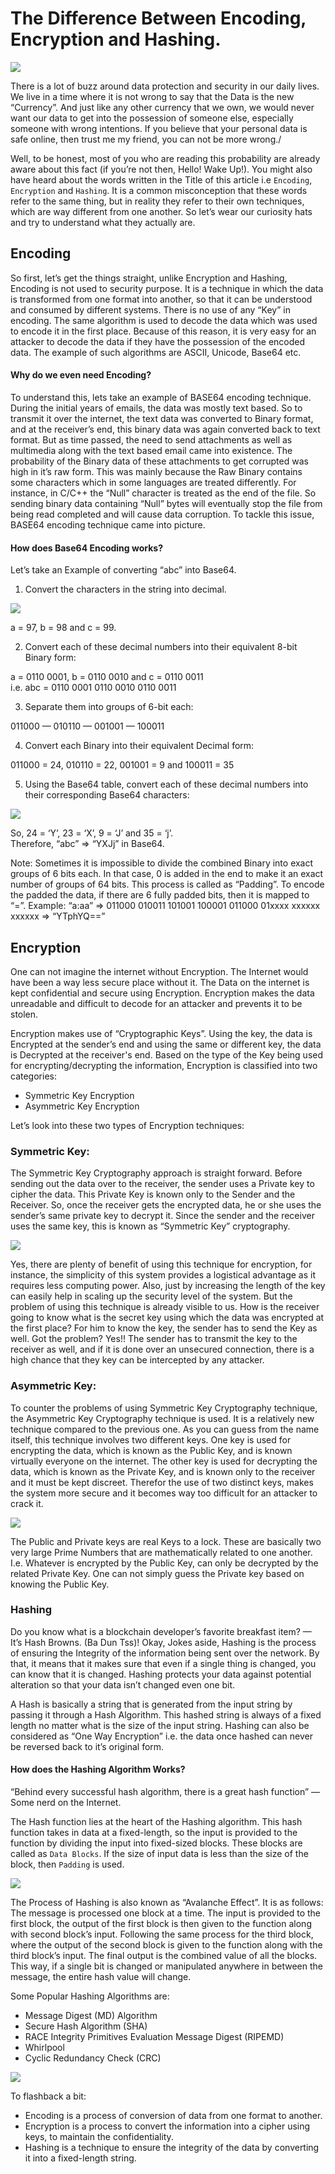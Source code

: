 # The Difference Between Encoding, Encryption and Hashing.

![](https://miro.medium.com/v2/resize:fit:640/format:webp/1*6560dhphPktqoj03iF68PQ.jpeg)

There is a lot of buzz around data protection and security in our daily lives. We live in a time where it is not wrong to say that the Data is the new “Currency”. And just like any other currency that we own, we would never want our data to get into the possession of someone else, especially someone with wrong intentions. If you believe that your personal data is safe online, then trust me my friend, you can not be more wrong./<br>

Well, to be honest, most of you who are reading this probability are already aware about this fact (if you’re not then, Hello! Wake Up!). You might also have heard about the words written in the Title of this article i.e ```Encoding```, ```Encryption``` and ```Hashing```. It is a common misconception that these words refer to the same thing, but in reality they refer to their own techniques, which are way different from one another. So let’s wear our curiosity hats and try to understand what they actually are.

## Encoding

So first, let’s get the things straight, unlike Encryption and Hashing, Encoding is not used to security purpose. It is a technique in which the data is transformed from one format into another, so that it can be understood and consumed by different systems. There is no use of any “Key” in encoding. The same algorithm is used to decode the data which was used to encode it in the first place. Because of this reason, it is very easy for an attacker to decode the data if they have the possession of the encoded data. The example of such algorithms are ASCII, Unicode, Base64 etc.

#### Why do we even need Encoding?

To understand this, lets take an example of BASE64 encoding technique. During the initial years of emails, the data was mostly text based. So to transmit it over the internet, the text data was converted to Binary format, and at the receiver’s end, this binary data was again converted back to text format. But as time passed, the need to send attachments as well as multimedia along with the text based email came into existence. The probability of the Binary data of these attachments to get corrupted was high in it’s raw form. This was mainly because the Raw Binary contains some characters which in some languages are treated differently. For instance, in C/C++ the “Null” character is treated as the end of the file. So sending binary data containing “Null” bytes will eventually stop the file from being read completed and will cause data corruption. To tackle this issue, BASE64 encoding technique came into picture.

#### How does Base64 Encoding works?

Let’s take an Example of converting “abc” into Base64.</br>

1. Convert the characters in the string into decimal.

![](https://miro.medium.com/v2/resize:fit:640/format:webp/1*ICEVkBOmlun48DShKrmMvA.png)

a = 97, b = 98 and c = 99.

2. Convert each of these decimal numbers into their equivalent 8-bit Binary form:</br>

a = 0110 0001, b = 0110 0010 and c = 0110 0011</br>
i.e. abc = 0110 0001 0110 0010 0110 0011

3. Separate them into groups of 6-bit each:</br>

011000 — 010110 — 001001 — 100011</br>

4. Convert each Binary into their equivalent Decimal form:</br>

011000 = 24, 010110 = 22, 001001 = 9 and 100011 = 35</br>

5. Using the Base64 table, convert each of these decimal numbers into their corresponding Base64 characters:</br>

![](https://miro.medium.com/v2/resize:fit:640/format:webp/1*mFChZhmG3xTibRyiw9Qv7Q.png)

So, 24 = ‘Y’, 23 = ‘X’, 9 = ‘J’ and 35 = ‘j’. </br>
Therefore, “abc” => “YXJj” in Base64. </br>

Note: Sometimes it is impossible to divide the combined Binary into exact groups of 6 bits each. In that case, 0 is added in the end to make it an exact number of groups of 64 bits. This process is called as “Padding”. To encode the padded the data, if there are 6 fully padded bits, then it is mapped to “=”.
Example: “a:aa” => 011000 010011 101001 100001 011000 01xxxx xxxxxx xxxxxx => “YTphYQ==”

## Encryption

One can not imagine the internet without Encryption. The Internet would have been a way less secure place without it. The Data on the internet is kept confidential and secure using Encryption. Encryption makes the data unreadable and difficult to decode for an attacker and prevents it to be stolen.</br>

Encryption makes use of “Cryptographic Keys”. Using the key, the data is Encrypted at the sender’s end and using the same or different key, the data is Decrypted at the receiver's end. Based on the type of the Key being used for encrypting/decrypting the information, Encryption is classified into two categories:

- Symmetric Key Encryption
- Asymmetric Key Encryption

Let’s look into these two types of Encryption techniques:

### Symmetric Key:

The Symmetric Key Cryptography approach is straight forward. Before sending out the data over to the receiver, the sender uses a Private key to cipher the data. This Private Key is known only to the Sender and the Receiver. So, once the receiver gets the encrypted data, he or she uses the sender’s same private key to decrypt it. Since the sender and the receiver uses the same key, this is known as “Symmetric Key” cryptography.

![](https://miro.medium.com/v2/resize:fit:1100/1*SunS90u-6kikCjpPHy-jnA.gif)


Yes, there are plenty of benefit of using this technique for encryption, for instance, the simplicity of this system provides a logistical advantage as it requires less computing power. Also, just by increasing the length of the key can easily help in scaling up the security level of the system. But the problem of using this technique is already visible to us. How is the receiver going to know what is the secret key using which the data was encrypted at the first place? For him to know the key, the sender has to send the Key as well. Got the problem? Yes!! The sender has to transmit the key to the receiver as well, and if it is done over an unsecured connection, there is a high chance that they key can be intercepted by any attacker.</br>

### Asymmetric Key:

To counter the problems of using Symmetric Key Cryptography technique, the Asymmetric Key Cryptography technique is used. It is a relatively new technique compared to the previous one. As you can guess from the name itself, this technique involves two different keys. One key is used for encrypting the data, which is known as the Public Key, and is known virtually everyone on the internet. The other key is used for decrypting the data, which is known as the Private Key, and is known only to the receiver and it must be kept discreet. Therefor the use of two distinct keys, makes the system more secure and it becomes way too difficult for an attacker to crack it.

![](https://miro.medium.com/v2/resize:fit:640/format:webp/1*9xNAhOXjJV34Os2mis-ZWQ.jpeg)

The Public and Private keys are real Keys to a lock. These are basically two very large Prime Numbers that are mathematically related to one another. I.e. Whatever is encrypted by the Public Key, can only be decrypted by the related Private Key.
One can not simply guess the Private key based on knowing the Public Key.</br>

### Hashing
Do you know what is a blockchain developer’s favorite breakfast item? — It’s Hash Browns. (Ba Dun Tss)!
Okay, Jokes aside, Hashing is the process of ensuring the Integrity of the information being sent over the network. By that, it means that it makes sure that even if a single thing is changed, you can know that it is changed. Hashing protects your data against potential alteration so that your data isn’t changed even one bit.</br>

A Hash is basically a string that is generated from the input string by passing it through a Hash Algorithm. This hashed string is always of a fixed length no matter what is the size of the input string. Hashing can also be considered as “One Way Encryption” i.e. the data once hashed can never be reversed back to it’s original form.

#### How does the Hashing Algorithm Works?

“Behind every successful hash algorithm, there is a great hash function” — Some nerd on the Internet.
</br>

The Hash function lies at the heart of the Hashing algorithm. This hash function takes in data at a fixed-length, so the input is provided to the function by dividing the input into fixed-sized blocks. These blocks are called as ```Data Blocks```. If the size of input data is less than the size of the block, then ```Padding``` is used.

![](https://miro.medium.com/v2/resize:fit:720/format:webp/1*EDVapUv_XZcaa6g2-cn5Bw.png)

The Process of Hashing is also known as “Avalanche Effect”. It is as follows:
The message is processed one block at a time. The input is provided to the first block, the output of the first block is then given to the function along with second block’s input. Following the same process for the third block, where the output of the second block is given to the function along with the third block’s input. The final output is the combined value of all the blocks.
This way, if a single bit is changed or manipulated anywhere in between the message, the entire hash value will change.</br>

Some Popular Hashing Algorithms are:
- Message Digest (MD) Algorithm
- Secure Hash Algorithm (SHA)
- RACE Integrity Primitives Evaluation Message Digest (RIPEMD)
- Whirlpool
- Cyclic Redundancy Check (CRC)

![](https://miro.medium.com/v2/resize:fit:640/format:webp/1*MnVwldLagNoecLf4oYc7LA.png)

To flashback a bit:
- Encoding is a process of conversion of data from one format to another.
- Encryption is a process to convert the information into a cipher using keys, to maintain the confidentiality.
- Hashing is a technique to ensure the integrity of the data by converting it into a fixed-length string.

